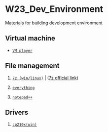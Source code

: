 # W23_Dev_Environment
Materials for building development environment


## Virtual machine
- [`VM player`](1-virtual-machine/VMware-player-full-17.0.2-21581411(2023-475MB))


## File management
1. [`7z (win/linux)`](2-tools/7z)  | ([7z official link](https://www.7-zip.org/download.html))

1. [`everything`](./2-tools/everything)
2. [`notepad++`](./2-tools/notepad++)


## Drivers
1. [`cp210x(win)`](./3-drivers/cp210x) 

